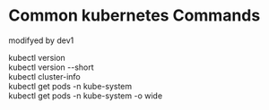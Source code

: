 # Common kubernetes Commands
modifyed by dev1

kubectl version   
kubectl version --short   
kubectl cluster-info  
kubectl get pods -n kube-system  
kubectl get pods -n kube-system -o wide   

